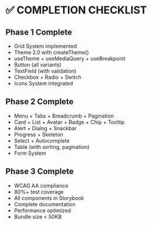 # ✅ COMPLETION CHECKLIST

## Phase 1 Complete

- Grid System implemented
- Theme 2.0 with createTheme()
- useTheme + useMediaQuery + useBreakpoint
- Button (all variants)
- TextField (with validation)
- Checkbox + Radio + Switch
- Icons System integrated

## Phase 2 Complete

- Menu + Tabs + Breadcrumb + Pagination
- Card + List + Avatar + Badge + Chip + Tooltip
- Alert + Dialog + Snackbar
- Progress + Skeleton
- Select + Autocomplete
- Table (with sorting, pagination)
- Form System

## Phase 3 Complete

- WCAG AA compliance
- 80%+ test coverage
- All components in Storybook
- Complete documentation
- Performance optimized
- Bundle size < 50KB
